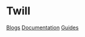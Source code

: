 # Twill

[Blogs](3_blogs/index.md)
[Documentation](1_documentation/index.md)
[Guides](2_guides/index.md)

